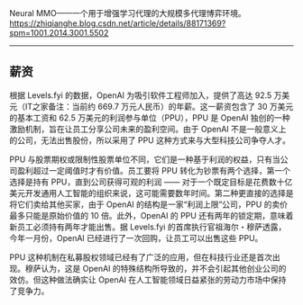 Neural MMO——一个用于增强学习代理的大规模多代理博弈环境。
https://zhiqianghe.blog.csdn.net/article/details/88171369?spm=1001.2014.3001.5502

---

## 薪资

根据 Levels.fyi 的数据，OpenAI 为吸引软件工程师加入，提供了高达 92.5 万美元（IT之家备注：当前约 669.7 万元人民币）的年薪。这一薪资包含了 30 万美元的基本工资和 62.5 万美元的利润参与单位（PPU），PPU 是 OpenAI 独创的一种激励机制，旨在让员工分享公司未来的盈利空间。由于 OpenAI 不是一般意义上的公司，无法出售股份，所以采用了 PPU 这种方式来与大型科技公司争夺人才。

PPU 与股票期权或限制性股票单位不同，它们是一种基于利润的权益，只有当公司盈利超过一定阈值时才有价值。员工要将 PPU 转化为钞票有两个选择，第一个选择是持有 PPU，直到公司获得可观的利润 —— 对于一个既定目标是花费数十亿美元开发通用人工智能的组织来说，这可能需要数年时间。第二种更直接的选择是将它们卖给其他买家，由于 OpenAI 的结构是一家“利润上限”公司，PPU 的卖价最多只能是原始价值的 10 倍。此外，OpenAI 的 PPU 还有两年的锁定期，意味着新员工必须持有两年才能出售。据 Levels.fyi 的首席执行官祖海尔・穆萨透露，今年一月份，OpenAI 已经进行了一次回购，让员工可以出售这些 PPU。

PPU 这种机制在私募股权领域已经有了广泛的应用，但在科技行业还是首次出现。穆萨认为，这是 OpenAI 的特殊结构所导致的，并不会引起其他创业公司的效仿。但这种做法确实让 OpenAI 在人工智能领域日益紧张的劳动力市场中保持了竞争力。
